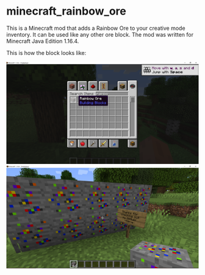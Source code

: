# minecraft_rainbow_ore
This is a Minecraft mod that adds a Rainbow Ore to your creative mode inventory. 
It can be used like any other ore block. 
The mod was written for Minecraft Java Edition 1.16.4.

This is how the block looks like: 

![alt text](https://github.com/maria-ilie/minecraft_rainbow_ore/blob/master/example_1.PNG)
![alt text](https://github.com/maria-ilie/minecraft_rainbow_ore/blob/master/example_2.PNG)

